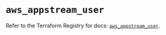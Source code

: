 # `aws_appstream_user`

Refer to the Terraform Registry for docs: [`aws_appstream_user`](https://registry.terraform.io/providers/hashicorp/aws/5.43.0/docs/resources/appstream_user).
